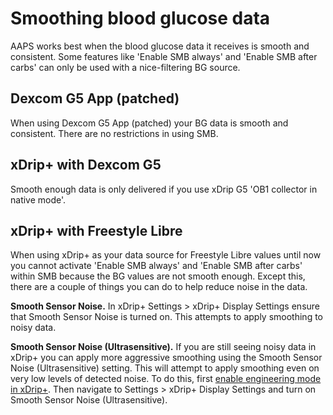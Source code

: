 # Smoothing blood glucose data

AAPS works best when the blood glucose data it receives is smooth and consistent. Some features like 'Enable SMB always' and 'Enable SMB after carbs' can only be used with a nice-filtering BG source. 

## Dexcom G5 App (patched)
When using Dexcom G5 App (patched) your BG data is smooth and consistent. There are no restrictions in using SMB.

## xDrip+ with Dexcom G5
Smooth enough data is only delivered if you use xDrip G5 'OB1 collector in native mode'.

## xDrip+ with Freestyle Libre
When using xDrip+ as your data source for Freestyle Libre values until now you cannot activate 'Enable SMB always' and 'Enable SMB after carbs' within SMB because the BG values are not smooth enough. Except this, there are a couple of things you can do to help reduce noise in the data.

**Smooth Sensor Noise.** In xDrip+ Settings > xDrip+ Display Settings ensure that Smooth Sensor Noise is turned on. This attempts to apply smoothing to noisy data.

**Smooth Sensor Noise (Ultrasensitive).** If you are still seeing noisy data in xDrip+ you can apply more aggressive smoothing using the Smooth Sensor Noise (Ultrasensitive) setting. This will attempt to apply smoothing even on very low levels of detected noise. To do this, first [enable engineering mode in xDrip+](../Enabling-Engineering-Mode-in-xDrip.md). Then navigate to Settings > xDrip+ Display Settings and turn on Smooth Sensor Noise (Ultrasensitive).
